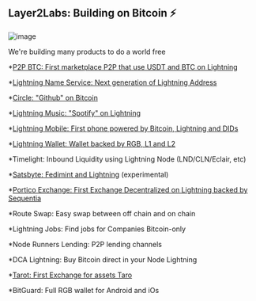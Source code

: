 ## Layer2Labs: Building on Bitcoin ⚡️

![image](https://user-images.githubusercontent.com/83122757/196933330-3b4d5957-294b-430a-a695-85f8fda5caa3.png)


We're building many products to do a world free

*[P2P BTC: First marketplace P2P that use USDT and BTC on Lightning](https://github.com/Layer2Labs/P2PBTC)

*[Lightning Name Service: Next generation of Lightning Address](https://github.com/Layer2Labs/LightningNameService)

*[Circle: "Github" on Bitcoin](https://github.com/Layer2Labs/CircleInterface.github.io)

*[Lightning Music: "Spotify" on Lightning](https://github.com/Layer2Labs/LightningMusic)

*[Lightning Mobile: First phone powered by Bitcoin, Lightning and DIDs](https://github.com/Layer2Labs/Lightning-Mobile)

*[Lightning Wallet: Wallet backed by RGB, L1 and L2](https://github.com/Layer2Labs/LightningWallet1)

*Timelight: Inbound Liquidity using Lightning Node (LND/CLN/Eclair, etc)

*[Satsbyte: Fedimint and Lightning](https://github.com/Layer2Labs/Satsbyte) (experimental)

*[Portico Exchange: First Exchange Decentralized on Lightning backed by Sequentia](https://github.com/PorticoExchange)

*Route Swap: Easy swap between off chain and on chain

*Lightning Jobs: Find jobs for Companies Bitcoin-only

*Node Runners Lending: P2P lending channels

*DCA Lightning: Buy Bitcoin direct in your Node Lightning

*[Tarot: First Exchange for assets Taro](https://github.com/Layer2Labs/Tarot)

*BitGuard: Full RGB wallet for Android and iOs
